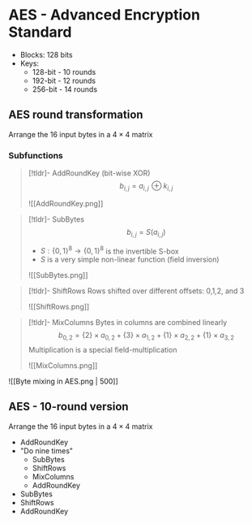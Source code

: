 # AES - Advanced Encryption Standard

- Blocks: 128 bits
- Keys: 
	- 128-bit - 10 rounds
	- 192-bit - 12 rounds
	- 256-bit - 14 rounds

## AES round transformation
Arrange the 16 input bytes in a $4\times4$ matrix

### Subfunctions
>[!tldr]- AddRoundKey (bit-wise XOR)
> $$b_{i,j}=a_{i,j}\,\oplus k_{i,j}$$
> 
> ![[AddRoundKey.png]]

>[!tldr]- SubBytes
> $$b_{i,j}=S(a_{i,j})$$
> - $S: \{0,1\}^{8}\rightarrow \{0,1\}^{8}$ is the invertible S-box
> - $S$ is a very simple non-linear function (field inversion)
> 
> ![[SubBytes.png]]

>[!tldr]- ShiftRows
> Rows shifted over different offsets: 0,1,2, and 3
> 
> ![[ShiftRows.png]]

>[!tldr]- MixColumns
> Bytes in columns are combined linearly
> $$b_{0,2}= \{2\}\times a_{0,2}+ \{3\}\times a_{1,2}+\{1\}\times a_{2,2}+\{1\}\times a_{3,2}$$
> Multiplication is a special field-multiplication
> 
> ![[MixColumns.png]]

![[Byte mixing in AES.png | 500]]

## AES - 10-round version

Arrange the 16 input bytes in a $4\times4$ matrix
- AddRoundKey
- "Do nine times"
	- SubBytes
	- ShiftRows
	- MixColumns
	- AddRoundKey
- SubBytes
- ShiftRows
- AddRoundKey

